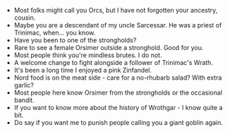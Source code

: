 - Most folks might call you Orcs, but I have not forgotten your ancestry, cousin.
- Maybe you are a descendant of my uncle Sarcessar. He was a priest of Trinimac, when... you know.
- Have you been to one of the strongholds?
- Rare to see a female Orsimer outside a stronghold. Good for you.
- Most people think you're mindless brutes. I do not.
- A welcome change to fight alongside a follower of Trinimac's Wrath.
- It's been a long time I enjoyed a pink Zinfandel.
- Nord food is on the meat side - care for a no-rhubarb salad? With extra garlic?
- Most people here know Orsimer from the strongholds or the occasional bandit.
- If you want to know more about the history of Wrothgar - I know quite a bit.
- Do say if you want me to punish people calling you a giant goblin again.
